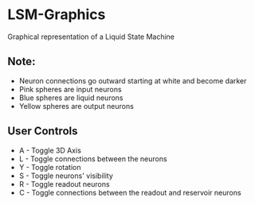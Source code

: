 # LSM-Graphics
Graphical representation of a Liquid State Machine

## Note: 
- Neuron connections go outward starting at white and become darker
- Pink spheres are input neurons
- Blue spheres are liquid neurons
- Yellow spheres are output neurons

## User Controls
- A - Toggle 3D Axis
- L - Toggle connections between the neurons
- Y - Toggle rotation
- S - Toggle neurons' visibility
- R - Toggle readout neurons
- C - Toggle connections between the readout and reservoir neurons

